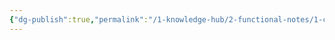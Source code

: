 ```yaml
---
{"dg-publish":true,"permalink":"/1-knowledge-hub/2-functional-notes/1-career-notes/3-tstps-kaniha-technical-notes/lpbp/","noteIcon":""}
---
```


